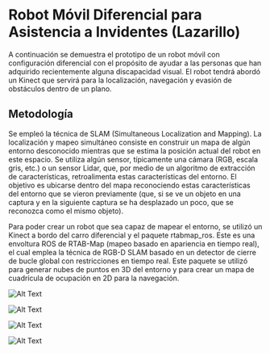 # Robot Móvil Diferencial para Asistencia a Invidentes (Lazarillo)

A continuación se demuestra el prototipo de un robot móvil con configuración diferencial con el propósito de ayudar a las personas que han adquirido recientemente alguna discapacidad visual. El robot tendrá abordó un Kinect que servirá para la localización, navegación y evasión de obstáculos dentro de un plano.

## Metodología

Se empleó la técnica de SLAM (Simultaneous Localization and Mapping). La localización y mapeo simultáneo consiste en construir un mapa de algún entorno desconocido mientras que se estima la posición actual del robot en este espacio. Se utiliza algún sensor, típicamente una cámara (RGB, escala gris, etc.) o un sensor Lidar, que, por medio de un algoritmo de extracción de características, retroalimenta estas características del entorno. El objetivo es ubicarse dentro del mapa reconociendo estas características del entorno que se vieron previamente (que, si se ve un objeto en una captura y en la siguiente captura se ha desplazado un poco, que se reconozca como el mismo objeto).

Para poder crear un robot que sea capaz de mapear el entorno, se utilizó un Kinect a bordo del carro diferencial y el paquete rtabmap_ros. Este es una envoltura ROS de RTAB-Map (mapeo basado en apariencia en tiempo real), el cual emplea la técnica de RGB-D SLAM basado en un detector de cierre de bucle global con restricciones en tiempo real. Este paquete se utilizó para generar nubes de puntos en 3D del entorno y para crear un mapa de cuadrícula de ocupación en 2D para la navegación. 

![Alt Text](https://drive.google.com/uc?export=view&id=1hXCs5A3Ocyo7oBKXdv7mKZAAoW1rCDAl)

![Alt Text](https://drive.google.com/uc?export=view&id=1PKjJjcd0-zNBVVt_AQ0egya5sH--7h6J)

![Alt Text](https://drive.google.com/uc?export=view&id=1n0FqWCFH9X6FIUdiu72r_nKMq-_VlNP)

![Alt Text](https://drive.google.com/uc?export=view&id=1rohEKkrAbZTBcTZgwCTLnDiQBos_DEYH)

